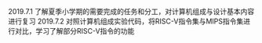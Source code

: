2019.7.1  了解夏季小学期的需要完成的任务和分工，对计算机组成与设计基本内容进行复习
2019.7.2  对照计算机组成实验代码，将RISC-V指令集与MIPS指令集进行对比，学习了解部分RISC-V指令的功能
